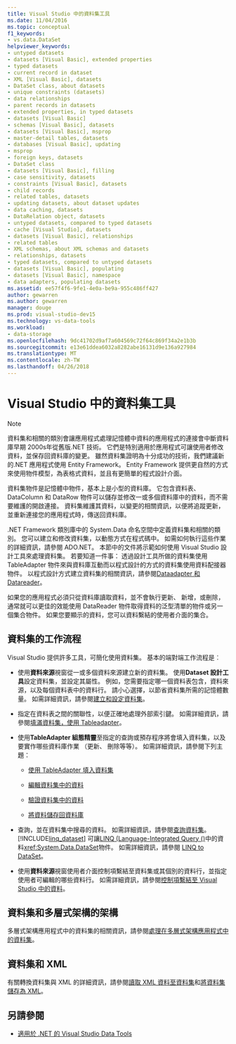 ```yaml
---
title: Visual Studio 中的資料集工具
ms.date: 11/04/2016
ms.topic: conceptual
f1_keywords:
- vs.data.DataSet
helpviewer_keywords:
- untyped datasets
- datasets [Visual Basic], extended properties
- typed datasets
- current record in dataset
- XML [Visual Basic], datasets
- DataSet class, about datasets
- unique constraints (datasets)
- data relationships
- parent records in datasets
- extended properties, in typed datasets
- datasets [Visual Basic]
- schemas [Visual Basic], datasets
- datasets [Visual Basic], msprop
- master-detail tables, datasets
- databases [Visual Basic], updating
- msprop
- foreign keys, datasets
- DataSet class
- datasets [Visual Basic], filling
- case sensitivity, datasets
- constraints [Visual Basic], datasets
- child records
- related tables, datasets
- updating datasets, about dataset updates
- data caching, datasets
- DataRelation object, datasets
- untyped datasets, compared to typed datasets
- cache [Visual Studio], datasets
- datasets [Visual Basic], relationships
- related tables
- XML schemas, about XML schemas and datasets
- relationships, datasets
- typed datasets, compared to untyped datasets
- datasets [Visual Basic], populating
- datasets [Visual Basic], namespace
- data adapters, populating datasets
ms.assetid: ee57f4f6-9fe1-4e0a-be9a-955c486ff427
author: gewarren
ms.author: gewarren
manager: douge
ms.prod: visual-studio-dev15
ms.technology: vs-data-tools
ms.workload:
- data-storage
ms.openlocfilehash: 9dc41702d9af7a604569c72f64c869f34a2e1b3b
ms.sourcegitcommit: e13e61ddea6032a8282abe16131d9e136a927984
ms.translationtype: MT
ms.contentlocale: zh-TW
ms.lasthandoff: 04/26/2018
---
```

# <a name="dataset-tools-in-visual-studio"></a>Visual Studio 中的資料集工具
> [!NOTE]
>  資料集和相關的類別會讓應用程式處理記憶體中資料的應用程式的連接會中斷資料庫早期 2000s年從舊版.NET 技術。 它們是特別適用於應用程式可讓使用者修改資料，並保存回資料庫的變更。 雖然資料集證明為十分成功的技術，我們建議新的.NET 應用程式使用 Entity Framework。 Entity Framework 提供更自然的方式來使用物件模型，為表格式資料，並且有更簡單的程式設計介面。

 資料集物件是記憶體中物件，基本上是小型的資料庫。 它包含資料表、 DataColumn 和 DataRow 物件可以儲存並修改一或多個資料庫中的資料，而不需要維護的開啟連接。 資料集維護其資料，以變更的相關資訊，以便將追蹤更新，並重新連接您的應用程式時，傳送回資料庫。

 .NET Framework 類別庫中的 System.Data 命名空間中定義資料集和相關的類別。 您可以建立和修改資料集，以動態方式在程式碼中。 如需如何執行這些作業的詳細資訊，請參閱 ADO.NET。 本節中的文件將示範如何使用 Visual Studio 設計工具來處理資料集。 若要知道一件事： 透過設計工具所做的資料集使用 TableAdapter 物件來與資料庫互動而以程式設計的方式的資料集使用資料配接器物件。 以程式設計方式建立資料集的相關資訊，請參閱[Dataadapter 和 Datareader](/dotnet/framework/data/adonet/dataadapters-and-datareaders)。

 如果您的應用程式必須只從資料庫讀取資料，並不會執行更新、 新增，或刪除，通常就可以更佳的效能使用 DataReader 物件取得資料的泛型清單的物件或另一個集合物件。 如果您要顯示的資料，您可以資料繫結的使用者介面的集合。

## <a name="dataset-workflow"></a>資料集的工作流程
 Visual Studio 提供許多工具，可簡化使用資料集。 基本的端對端工作流程是︰

-   使用**資料來源**視窗從一或多個資料來源建立新的資料集。 使用**Dataset 設計工具**設定資料集，並設定其屬性。 例如，您需要指定哪一個資料表包含，資料來源，以及每個資料表中的資料行。 請小心選擇，以節省資料集所需的記憶體數量。 如需詳細資訊，請參閱[建立和設定資料集](../data-tools/create-and-configure-datasets-in-visual-studio.md)。

-   指定在資料表之間的關聯性，以便正確地處理外部索引鍵。 如需詳細資訊，請參閱[填滿資料集，使用 Tableadapter](../data-tools/fill-datasets-by-using-tableadapters.md)。

-   使用**TableAdapter 組態精靈**至指定的查詢或預存程序將會填入資料集，以及要實作哪些資料庫作業 （更新、 刪除等等）。 如需詳細資訊，請參閱下列主題：

    -   [使用 TableAdapter 填入資料集](../data-tools/fill-datasets-by-using-tableadapters.md)

    -   [編輯資料集中的資料](../data-tools/edit-data-in-datasets.md)

    -   [驗證資料集中的資料](../data-tools/validate-data-in-datasets.md)

    -   [將資料儲存回資料庫](../data-tools/save-data-back-to-the-database.md)

-   查詢，並在資料集中搜尋的資料。 如需詳細資訊，請參閱[查詢資料集](../data-tools/query-datasets.md)。 [!INCLUDE[linq_dataset](../data-tools/includes/linq_dataset_md.md)] 可讓[LINQ (Language-Integrated Query ()](/dotnet/csharp/linq/)中的資料<xref:System.Data.DataSet>物件。 如需詳細資訊，請參閱 [LINQ to DataSet](/dotnet/framework/data/adonet/linq-to-dataset)。

-   使用**資料來源**視窗使用者介面控制項繫結至資料集或其個別的資料行，並指定使用者可編輯的哪些資料行。 如需詳細資訊，請參閱[控制項繫結至 Visual Studio 中的資料](../data-tools/bind-controls-to-data-in-visual-studio.md)。

## <a name="datasets-and-n-tier-architecture"></a>資料集和多層式架構的架構
 多層式架構應用程式中的資料集的相關資訊，請參閱[處理在多層式架構應用程式中的資料集](../data-tools/work-with-datasets-in-n-tier-applications.md)。

## <a name="datasets-and-xml"></a>資料集和 XML
 有關轉換資料集與 XML 的詳細資訊，請參閱[讀取 XML 資料至資料集](../data-tools/read-xml-data-into-a-dataset.md)和[將資料集儲存為 XML](../data-tools/save-a-dataset-as-xml.md)。

## <a name="see-also"></a>另請參閱

- [適用於 .NET 的 Visual Studio Data Tools](../data-tools/visual-studio-data-tools-for-dotnet.md)